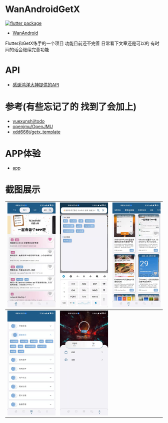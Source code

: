 # WanAndroidGetX

[![flutter package](https://img.shields.io/badge/Flutter-v2.2.0-blue.svg)](https://flutter.cn/docs/development/tools/sdk/releases)
- [WanAndroid](https://www.wanandroid.com/)

Flutter和GetX练手的一个项目  功能目前还不完善 日常看下文章还是可以的 有时间的话会继续完善功能

# API

- [感谢鸿洋大神提供的API](https://www.wanandroid.com/blog/show/2)

# 参考(有些忘记了的 找到了会加上)

- [yuexunshi/todo](https://github.com/yuexunshi/todo)
- [openjmu/OpenJMU](https://github.com/openjmu/OpenJMU)
- [xdd666t/getx_template](https://github.com/xdd666t/getx_template)

# APP体验

- [app](assets/app.apk)

# 截图展示

| ![1.jpg](assets/project/home.jpg) | ![2.jpg](assets/project/search.jpg) | ![3.jpg](assets/project/project.jpg) |
| ------------------------------------------------------------ | ------------------------------------------------------------ | ------------------------------------------------------------ |
| ![4.jpg](assets/project/system.jpg) | ![5.jpg](assets/project/mine.jpg) |
